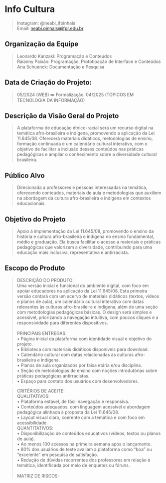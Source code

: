 # Info Cultura
> Instagram: @neabi_ifpinhais \
> Email: neabi.pinhais@ifpr.edu.br

## Organização da Equipe
> Leonardo Kanzaki: Programação e Conteúdos \
> Raianny Paixão: Programação, Prototipação de Interface e Conteúdos \
> Ana Schuenck: Documentação e Pesquisa

## Data de Criação do Projeto:
> 05/2024 (WEB) ⮕  Formalização: 04/2025 (TÓPICOS EM TECNOLOGIA DA INFORMAÇÃO)

## Descrição da Visão Geral do Projeto
> A plataforma de educação étnico-racial será um recurso digital na temática afro-brasileira e indígena, promovendo a aplicação da Lei 11.645/08. Oferecerá materiais didáticos, metodologias de ensino, formação continuada e um calendário cultural interativo, com o objetivo de facilitar a inclusão desses conteúdos nas práticas pedagógicas e ampliar o conhecimento sobre a diversidade cultural brasileira.

## Público Alvo
> Direcionada a professores e pessoas interessadas na temática, oferecendo conteúdos, materiais de aula e metodologias que auxiliem na abordagem da cultura afro-brasileira e indígena em contextos educacionais.

## Objetivo do Projeto
> Apoio à implementação da Lei 11.645/08, promovendo o ensino da história e cultura afro-brasileira e indígena no ensino fundamental, médio e graduação. Ela busca facilitar o acesso a materiais e práticas pedagógicas que valorizem a diversidade, contribuindo para uma educação mais inclusiva, representativa e antirracista.

## Escopo do Produto
> DESCRIÇÃO DO PRODUTO: \
Uma versão inicial e funcional do ambiente digital, com foco em apoiar educadores na aplicação da Lei 11.645/08. Esta primeira versão contará com um acervo de materiais didáticos (textos, vídeos e planos de aula), um calendário cultural interativo com datas relevantes às culturas afro-brasileira e indígena, além de uma seção com metodologias pedagógicas básicas. O design será simples e acessível, priorizando a navegação intuitiva, com poucos cliques e a responsividade para diferentes dispositivos. \
\
> PRINCIPAIS ENTREGAS: \
• Página inicial da plataforma com identidade visual e objetivo do projeto. \
• Biblioteca com materiais didáticos disponíveis para download. \
• Calendário cultural com datas relacionadas às culturas afro-brasileira e indígena. \
• Planos de aula organizados por faixa etária e/ou disciplina. \
• Seção de metodologias de ensino com noções introdutórias sobre práticas pedagógicas antirracistas. \
• Espaço para contato dos usuários com desenvolvedores. 

> CRITÉRIOS DE ACEITE: \
> QUALITATIVOS: \
• Plataforma estável, de fácil navegação e responsiva. \
• Conteúdos adequados, com linguagem acessível e abordagem pedagógica alinhada à proposta da Lei 11.645/08. \
• Layout visual claro, coerente com a temática e com foco em acessibilidade. \
> QUANTITATIVOS: \
• Disponibilização de conteúdos educativos (vídeos, textos ou planos de aula). \
• Ao menos 100 acessos na primeira semana após o lançamento. \
• 80% dos usuários de teste avaliam a plataforma como “boa” ou “excelente” em pesquisa de satisfação. \
• Redução de dúvidas recorrentes dos professores em relação à temática, identificada por meio de enquetes ou fóruns. \
\
> MATRIZ DE RISCOS:






